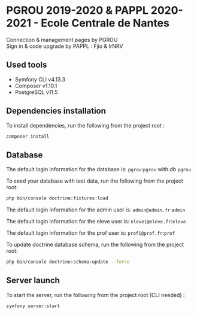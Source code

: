 # PGROU 2019-2020 & PAPPL 2020-2021 - Ecole Centrale de Nantes

Connection & management pages by PGROU\
Sign in & code upgrade by PAPPL : Fjio & IrNRV

## Used tools

- Symfony CLI v4.13.3
- Composer v1.10.1
- PostgreSQL v11.5

## Dependencies installation

To install dependencies, run the following from the project root :

```bash
composer install
```

## Database
The default login information for the database  is:
`pgrou`:`pgrou` with db `pgrou`

To seed your database with test data, run the following from the project root:

```bash
php bin/console doctrine:fixtures:load
```

The default login information for the admin user is:
`admin@admin.fr`:`admin`

The default login information for the eleve user is:
`eleve1@eleve.fr`:`eleve`

The default login information for the prof user is:
`prof1@prof.fr`:`prof`

To update doctrine database schema, run the following from the project root:

```bash
php bin/console doctrine:schema:update --force
```

## Server launch

To start the server, run the following from the project root (CLI needed) :

```bash
symfony server:start
```
